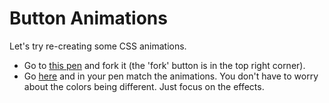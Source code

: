 

# Button Animations

Let's try re-creating some CSS animations.

- Go to [this pen](https://codepen.io/flux2341/pen/rNyOLMj?editors=1100) and fork it (the 'fork' button is in the top right corner).
- Go [here](https://codepen.io/Chelsea-Dover/full/ygNwej/) and in your pen match the animations. You don't have to worry about the colors being different. Just focus on the effects.

